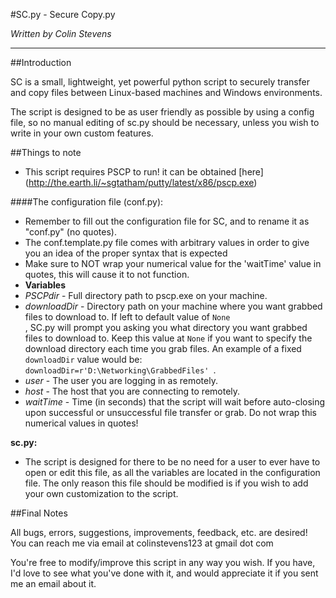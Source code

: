 #SC.py - Secure Copy.py

*Written by Colin Stevens*

----

##Introduction

SC is a small, lightweight, yet powerful python script to securely transfer and copy files
between Linux-based machines and Windows environments.

The script is designed to be as user friendly as possible by using a config file, so no
manual editing of sc.py should be necessary, unless you wish to write in your own custom
features.

##Things to note

 * This script requires PSCP to run! it can be obtained [here] (http://the.earth.li/~sgtatham/putty/latest/x86/pscp.exe)

####The configuration file (conf.py):

 * Remember to fill out the configuration file for SC, and to rename it as "conf.py" (no quotes).
 * The conf.template.py file comes with arbitrary values in order to give you an idea of the proper syntax that is expected
 * Make sure to NOT wrap your numerical value for the 'waitTime' value in quotes, this will cause it to not function.
 * **Variables**
  * *PSCPdir* - Full directory path to pscp.exe on your machine.
  * *downloadDir* - Directory path on your machine where you want grabbed files to download to. If left to default value of <code>None </code>, SC.py will prompt you asking you what directory you want grabbed files to download to. Keep this value at <code>None</code> if you want to specify the download directory each time you grab files. An example of a fixed <code>downloadDir</code> value would be: <code>downloadDir=r'D:\Networking\GrabbedFiles\' </code>.
  * *user* - The user you are logging in as remotely.
  * *host* - The host that you are connecting to remotely.
  * *waitTime* - Time (in seconds) that the script will wait before auto-closing upon successful or unsuccessful file transfer or grab. Do not wrap this numerical values in quotes!

**sc.py:**

* The script is designed for there to be no need for a user to ever have to open or edit this file, as all the variables are located in the configuration file. The only
reason this file should be modified is if you wish to add your own customization to the script.

##Final Notes

All bugs, errors, suggestions, improvements, feedback, etc. are desired! You can reach me via
email at colinstevens123 at gmail dot com

You're free to modify/improve this script in any way you wish. If you have, I'd love to see
what you've done with it, and would appreciate it if you sent me an email about it.
